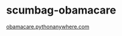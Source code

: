 scumbag-obamacare
=================

[obamacare.pythonanywhere.com](http://obamacare.pythonanywhere.com)
